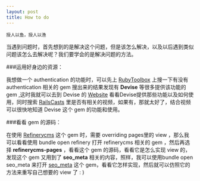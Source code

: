```yaml
---
layout: post
title: How to do
---
```



	授人以鱼，授人以渔

当遇到问题时，首先想到的是解决这个问题，但是该怎么解决，以及以后遇到类似问题该怎么去解决呢？我们要学会的是解决问题的方法。

<!--break-->

###运用好身边的资源：

我想做一个 authentication 的功能时，可以先上 [RubyToolbox](https://www.ruby-toolbox.com)  上搜一下有没有 authentication 相关的 gem
搜出来的结果发现有 **Devise** 等很多提供该功能的 gem ,这时我就可以去到 Devise 的 [Website](https://github.com/plataformatec/devise) 看看Devise提供那些功能以及如何使用，同时搜索 [RailsCasts](http://railscasts.com/) 里是否有相关的视频，如果有，那就太好了，结合视频可以很快地知道 Devise 这个 gem 的功能和使用。

###看看 gem 的源码：

在使用 [Refinerycms](http://refinerycms.com/) 这个 gem 时，需要 overriding  pages里的 view ，那么我可以看看使用 bundle open refinery 打开 refinerycms 相关的 gem ，然后再选择 **refinerycms-pages** ，看看这个 gem 的源码，看看它是怎么实现 view 的，发现这个 gem 又用到了 **seo_meta** 相关的内容，照样，我可以使用bundle open seo_meta 来打开 [seo_meta](https://github.com/parndt/seo_meta) 这个 gem，看看它怎样实现，然后就可以仿照它的方法来重写自己想要的 view 了 : )
